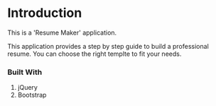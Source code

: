# Introduction
This is a 'Resume Maker' application.

This application provides a step by step guide to build a professional resume. You can choose the right templte to fit your needs.


### Built With

1. jQuery
2. Bootstrap

